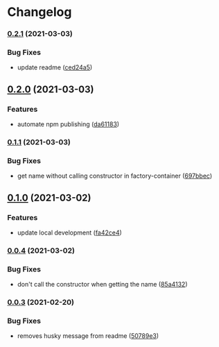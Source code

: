 # Changelog

### [0.2.1](https://www.github.com/pragmaticivan/mikro-orm-entity-factory/compare/v0.2.0...v0.2.1) (2021-03-03)


### Bug Fixes

* update readme ([ced24a5](https://www.github.com/pragmaticivan/mikro-orm-entity-factory/commit/ced24a5c2eb1e4a2e2067c38ced099bcfec176ca))

## [0.2.0](https://www.github.com/pragmaticivan/mikro-orm-entity-factory/compare/v0.1.1...v0.2.0) (2021-03-03)


### Features

* automate npm publishing ([da61183](https://www.github.com/pragmaticivan/mikro-orm-entity-factory/commit/da611832f60ce027fb2696a3cb80905a72a6193a))

### [0.1.1](https://www.github.com/pragmaticivan/mikro-orm-entity-factory/compare/v0.1.0...v0.1.1) (2021-03-03)


### Bug Fixes

* get name without calling constructor in factory-container ([697bbec](https://www.github.com/pragmaticivan/mikro-orm-entity-factory/commit/697bbece4908f65c0eb9cf86cc2cd4492704ab94))

## [0.1.0](https://www.github.com/pragmaticivan/mikro-orm-entity-factory/compare/v0.0.4...v0.1.0) (2021-03-02)


### Features

* update local development ([fa42ce4](https://www.github.com/pragmaticivan/mikro-orm-entity-factory/commit/fa42ce4efe196efb31b213ce3a75adb2a3c6c31a))

### [0.0.4](https://www.github.com/pragmaticivan/mikro-orm-entity-factory/compare/v0.0.3...v0.0.4) (2021-03-02)


### Bug Fixes

* don't call the constructor when getting the name ([85a4132](https://www.github.com/pragmaticivan/mikro-orm-entity-factory/commit/85a413292d35399fe92711215f6a609587e6cc25))

### [0.0.3](https://www.github.com/pragmaticivan/mikro-orm-entity-factory/compare/v0.0.2...v0.0.3) (2021-02-20)


### Bug Fixes

* removes husky message from readme ([50789e3](https://www.github.com/pragmaticivan/mikro-orm-entity-factory/commit/50789e3c4a8bcabeb4efdea0628783ff22fcad77))
